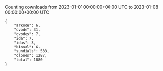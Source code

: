 
Counting downloads from 2023-01-01 00:00:00+00:00 UTC to 2023-01-08 00:00:00+00:00 UTC

```
{
    "arkode": 6,
    "cvode": 31,
    "cvodes": 7,
    "ida": 7,
    "idas": 3,
    "kinsol": 6,
    "sundials": 533,
    "clones": 1287,
    "total": 1880
}
```

